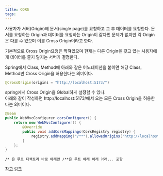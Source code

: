 ```yaml
---
title: CORS
tags: 
---
```


사용자가 서버(Origin)에 문서(single page)를 요청하고 그 후 데이터를 요청한다. 문서를 요청하는 Origin과 데이터를 요청하는 Origin이 같다면 문제가 없지만 각 Origin은 다를 수 있으며 이를 Cross Origin이라고 한다.

기본적으로 Cross Origin요청은 막혀있으며 현재는 다른 Origin을 갖고 있는 사용자에게 데이터를 줄지 말지는 서버가 결정한다.

Spring에서 Class, Method에 아래와 같은 어노테이션을 붙이면 해당 Class, Method만 Cross Origin을 허용한다는 의미이다.

```java
@CrossOrigin(origins = "http://localhost:5173/")
```

spring에서 Cross Origin을 Global하게 설정할 수 있다.   
아래와 같이 작성하면 http://localhost:5173/에서 오는 모든 Cross Origin을 허용한다는 의미이다.

```java
@Bean
public WebMvcConfigurer corsConfigurer() {
	return new WebMvcConfigurer() {
		@Override
		public void addCorsMappings(CorsRegistry registry) {
			registry.addMapping("/**").allowedOrigins("http://localhost:5173/");
		}
	};
}
```

```
/* 은 루트 디렉토리 바로 아래만 /**은 루트 아래 아래 아래... 포함
```

[참고 링크](https://spring.io/guides/gs/rest-service-cors/#controller-method-cors-configuration)